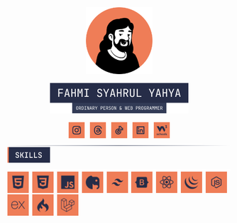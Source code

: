 <div align="center">
  <img src="profile.png" width="150" height="150">
  <br>
  <br>
  <img src="images/label-name.png" width="312">
  <br>
  <br>
  <a href="https://www.instagram.com/code.with.fahmi/"><img src="images/instagran.svg" width="36"></a>
  &nbsp;
  <a href="https://www.threads.net/@code.with.fahmi"><img src="images/threads.svg" width="36"></a>
  &nbsp;
  <a href="https://www.tiktok.com/@code.with.fahmi"><img src="images/tiktok.svg" width="36"></a>
  &nbsp;
  <a href="https://www.linkedin.com/in/fahmi-syahrul-yahya"><img src="images/linkedin.svg" width="36" /></a>
  &nbsp;
  <a href=""><img src="images/w3profile.svg" width="36" /></a>
</div>
<img src="images/border.svg">
<br>
<div>
  <img src="images/label-skills.svg" width="96">
  <img src="images/border-transparent.png" >
  <br>
  <img src="images/HTML.svg" width="48">&nbsp;
  <img src="images/CSS.svg" width="48">&nbsp;
  <img src="images/JS.svg" width="48">&nbsp;
  <img src="images/PHP.svg" width="48">&nbsp;
  <img src="images/Tailwind.svg" width="48">&nbsp;
  <img src="images/Bootstrap.svg" width="48">&nbsp;
  <img src="images/React.svg" width="48">&nbsp;
  <img src="images/jQuery.svg" width="48">&nbsp;
  <img src="images/Nodejs.svg" width="48">&nbsp;
  <img src="images/Express.svg" width="48">&nbsp;
  <img src="images/CodeIgniter.svg" width="48">&nbsp;
  <img src="images/Laravel.svg" width="48">
</div>
